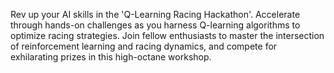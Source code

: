 Rev up your AI skills in the 'Q-Learning Racing Hackathon'. Accelerate through hands-on challenges as you harness Q-learning algorithms to optimize racing strategies. Join fellow enthusiasts to master the intersection of reinforcement learning and racing dynamics, and compete for exhilarating prizes in this high-octane workshop.
